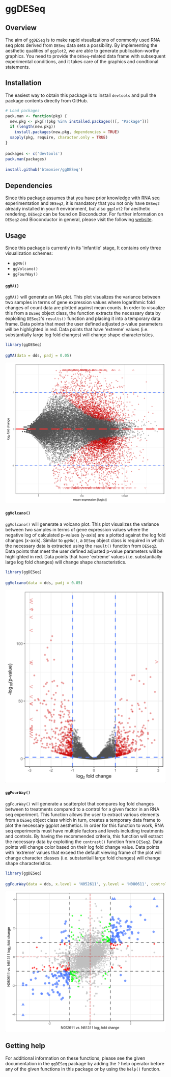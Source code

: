 # ggDESeq

Overview
--------

The aim of `ggDESeq` is to make rapid visualizations of commonly used RNA seq plots derived from `DESeq` data sets a possibility. By implementing the aesthetic qualities of `ggplot2`, we are able to generate publication-worthy graphics. You need to provide the `DESeq`-related data frame with subsequent experimental conditions, and it takes care of the graphics and condtional statements.

Installation
------------

The easiest way to obtain this package is to install `devtools` and pull the package contents directly from GitHub.

``` r
# Load packages
pack.man <- function(pkg) {
  new.pkg <- pkg[!(pkg %in% installed.packages()[, "Package"])]
  if (length(new.pkg)) 
    install.packages(new.pkg, dependencies = TRUE)
  sapply(pkg, require, character.only = TRUE)
}

packages <- c('devtools')
pack.man(packages)

install.github('btmonier/ggDESeq')
```

Dependencies
------------

Since this package assumes that you have prior knowledge with RNA seq experimentation and `DESeq2`, it is mandatory that you not only have `DESeq2` already installed in your `R` environment, but also `ggplot2` for aesthetic rendering. `DESeq2` can be found on Bioconductor. For further information on `DESeq2` and Bioconductor in general, please visit the following [website](http://bioconductor.org/packages/release/bioc/html/DESeq2.html).


Usage
-----

Since this package is currently in its 'infantile' stage, It contains only three visualization schemes:
* `ggMA()`
* `ggVolcano()`
* `ggFourWay()`


#### `ggMA()`

`ggMA()` will generate an MA plot. This plot visualizes the variance between two samples in terms of gene expression values where logarithmic fold changes of count data are plotted against mean counts. In order to visualize this from a `DESeq` object class, the function extracts the necessary data by exploiting `DESeq2`'s `results()` function and placing it into a temporary data frame. Data points that meet the user defined adjusted p-value parameters will be highlighted in red. Data points that have 'extreme' values (i.e. substantially large log fold changes) will change shape characteristics.

``` r
library(ggDESeq)

ggMA(data = dds, padj = 0.05)
```
![](plot-example-ggma.png)


#### `ggVolcano()`

`ggVolcano()` will generate a volcano plot. This plot visualizes the variance between two samples in terms of gene expression values where the negative log of calculated p-values (y-axis) are a plotted against the log fold changes (x-axis). Similar to `ggMA()`, a `DESeq` object class is required in which the necessary data is extracted using the `result()` function from `DESeq2`. Data points that meet the user defined adjusted p-value parameters will be highlighted in red. Data points that have 'extreme' values (i.e. substantially large log fold changes) will change shape characteristics.

``` r
library(ggDESeq)

ggVolcano(data = dds, padj = 0.05)
```
![](plot-example-ggvolcano.png)


#### `ggFourWay()`

`ggFourWay()` will generate a scatterplot that compares log fold changes between to treatments compared to a control for a given factor in an RNA seq experiment. This function allows the user to extract various elements from a `DESeq` object class which in turn, creates a temporary data frame to plot the necessary ggplot aesthetics. In order for this function to work, RNA seq experiments must have multiple factors and levels including treatments and controls. By having the recommended criteria, this function will extract the necessary data by exploiting the `contrast()` function from `DESeq2`. Data points will change color based on their log fold change value. Data points with 'extreme' values that exceed the default viewing frame of the plot will change character classes (i.e. substantiall large fold changes) will change shape characteristics. 

``` r
library(ggDESeq)

ggFourWay(data = dds, x.level = 'N052611', y.level = 'N080611', control = 'N61311', factor = 'cell')
```
![](plot-example-ggfourway.png)


Getting help
------------

For additional information on these functions, please see the given documentation in the `ggDESeq` package by adding the `?` help operator before any of the given functions in this package or by using the `help()` function. 
